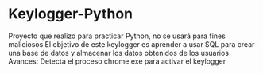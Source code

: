 # Keylogger-Python
Proyecto que realizo para practicar Python, no se usará para fines maliciosos
El objetivo de este keylogger es aprender a usar SQL para crear una base de datos y almacenar los datos obtenidos de los usuarios
Avances:
Detecta el proceso chrome.exe para activar el keylogger
